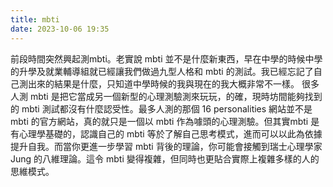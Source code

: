 ```yaml
---
title: mbti
date: 2023-10-06 19:35
---
```

前段時間突然興起測mbti。老實說 mbti 並不是什麼新東西，早在中學的時候中學的升學及就業輔導組就已經讓我們做過九型人格和 mbti 的測試。我已經忘記了自己測出來的結果是什麼，只知道中學時候的我與現在的我大概非常不一樣。
很多人測 mbti 是把它當成另一個新型的心理測驗測來玩玩，的確，現時坊間能夠找到的 mbti 測試都沒有什麼認受性。最多人測的那個 16 personalities 網站並不是 mbti 的官方網站，真的就只是一個以 mbti 作為噱頭的心理測驗。但其實mbti 是有心理學基礎的，認識自己的 mbti 等於了解自己思考模式，進而可以以此為依據提升自我。而當你更進一步學習 mbti 背後的理論，你可能會接觸到瑞士心理學家 Jung 的八維理論。這令 mbti 變得複雜，但同時也更貼合實際上複雜多樣的人的思維模式。